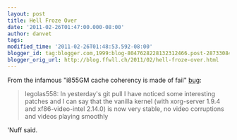 ```yaml
---
layout: post
title: Hell Froze Over
date: '2011-02-26T01:47:00.000-08:00'
author: danvet
tags: 
modified_time: '2011-02-26T01:48:53.592-08:00'
blogger_id: tag:blogger.com,1999:blog-8047628228132312466.post-2873308495711562759
blogger_orig_url: http://blog.ffwll.ch/2011/02/hell-froze-over.html
---
```


From the infamous "i855GM cache coherency is made of fail" <a href="https://bugs.freedesktop.org/show_bug.cgi?id=27187">bug</a>:



<blockquote>legolas558: In yesterday's git pull I have noticed some interesting patches and I can say that the vanilla kernel (with xorg-server 1.9.4 and xf86-video-intel 2.14.0) is now very stable, no video corruptions and videos playing smoothly</blockquote>

'Nuff said.